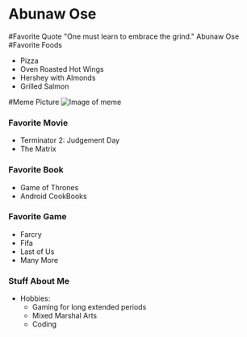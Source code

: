 # Abunaw Ose
#Favorite Quote
"One must learn to embrace the grind." Abunaw Ose
#Favorite Foods
* Pizza
* Oven Roasted Hot Wings
* Hershey with Almonds
* Grilled Salmon

#Meme Picture
![Image of meme](https://cloud.githubusercontent.com/assets/6713227/9548291/95f345ee-4d54-11e5-8f4e-fa0b2568e8eb.JPG)

### Favorite Movie
* Terminator 2: Judgement Day
* The Matrix

### Favorite Book
* Game of Thrones
* Android CookBooks

### Favorite Game
* Farcry
* Fifa
* Last of Us
* Many More

### Stuff About Me
* Hobbies:
    * Gaming for long extended periods
    * Mixed Marshal Arts
    * Coding
  
